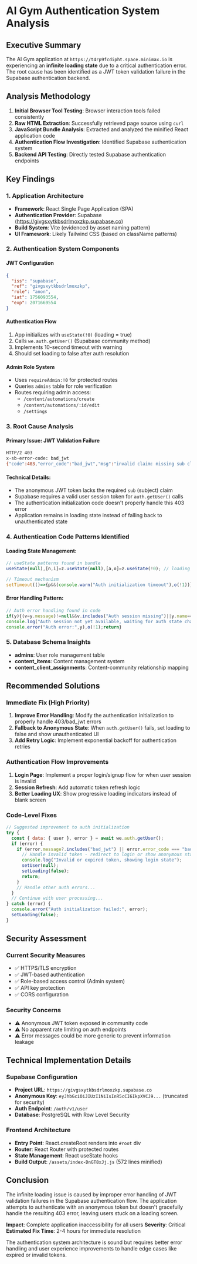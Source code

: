 # AI Gym Authentication System Analysis

## Executive Summary

The AI Gym application at `https://t4rp9fcdipht.space.minimax.io` is experiencing an **infinite loading state** due to a critical authentication error. The root cause has been identified as a JWT token validation failure in the Supabase authentication backend.

## Analysis Methodology

1. **Initial Browser Tool Testing**: Browser interaction tools failed consistently
2. **Raw HTML Extraction**: Successfully retrieved page source using `curl`
3. **JavaScript Bundle Analysis**: Extracted and analyzed the minified React application code
4. **Authentication Flow Investigation**: Identified Supabase authentication system
5. **Backend API Testing**: Directly tested Supabase authentication endpoints

## Key Findings

### 1. Application Architecture
- **Framework**: React Single Page Application (SPA)
- **Authentication Provider**: Supabase (https://givgsxytkbsdrlmoxzkp.supabase.co)
- **Build System**: Vite (evidenced by asset naming pattern)
- **UI Framework**: Likely Tailwind CSS (based on className patterns)

### 2. Authentication System Components

#### **JWT Configuration**
```json
{
  "iss": "supabase",
  "ref": "givgsxytkbsdrlmoxzkp", 
  "role": "anon",
  "iat": 1756093554,
  "exp": 2071669554
}
```

#### **Authentication Flow**
1. App initializes with `useState(!0)` (loading = true)
2. Calls `we.auth.getUser()` (Supabase community method)
3. Implements 10-second timeout with warning
4. Should set loading to false after auth resolution

#### **Admin Role System**
- Uses `requireAdmin:!0` for protected routes
- Queries `admins` table for role verification
- Routes requiring admin access:
  - `/content/automations/create`
  - `/content/automations/:id/edit`  
  - `/settings`

### 3. Root Cause Analysis

#### **Primary Issue**: JWT Validation Failure
```bash
HTTP/2 403
x-sb-error-code: bad_jwt
{"code":403,"error_code":"bad_jwt","msg":"invalid claim: missing sub claim"}
```

#### **Technical Details**:
- The anonymous JWT token lacks the required `sub` (subject) claim
- Supabase requires a valid user session token for `auth.getUser()` calls
- The authentication initialization code doesn't properly handle this 403 error
- Application remains in loading state instead of falling back to unauthenticated state

### 4. Authentication Code Patterns Identified

#### **Loading State Management**:
```javascript
// useState patterns found in bundle
useState(null),[n,i]=z.useState(null),[a,o]=z.useState(!0); // loading state

// Timeout mechanism
setTimeout(()=>{p&&(console.warn("Auth initialization timeout"),o(!1))},1e4)
```

#### **Error Handling Pattern**:
```javascript
// Auth error handling found in code
if(y){(v=y.message)!=null&&v.includes("Auth session missing")||y.name==="AuthSessionMissingError"?
console.log("Auth session not yet available, waiting for auth state change..."):
console.error("Auth error:",y),o(!1);return}
```

### 5. Database Schema Insights
- **admins**: User role management table
- **content_items**: Content management system
- **content_client_assignments**: Content-community relationship mapping

## Recommended Solutions

### **Immediate Fix (High Priority)**
1. **Improve Error Handling**: Modify the authentication initialization to properly handle 403/bad_jwt errors
2. **Fallback to Anonymous State**: When `auth.getUser()` fails, set loading to false and show unauthenticated UI
3. **Add Retry Logic**: Implement exponential backoff for authentication retries

### **Authentication Flow Improvements**
1. **Login Page**: Implement a proper login/signup flow for when user session is invalid
2. **Session Refresh**: Add automatic token refresh logic
3. **Better Loading UX**: Show progressive loading indicators instead of blank screen

### **Code-Level Fixes**
```javascript
// Suggested improvement to auth initialization
try {
  const { data: { user }, error } = await we.auth.getUser();
  if (error) {
    if (error.message?.includes("bad_jwt") || error.error_code === "bad_jwt") {
      // Handle invalid token - redirect to login or show anonymous state
      console.log("Invalid or expired token, showing login state");
      setUser(null);
      setLoading(false);
      return;
    }
    // Handle other auth errors...
  }
  // Continue with user processing...
} catch (error) {
  console.error("Auth initialization failed:", error);
  setLoading(false);
}
```

## Security Assessment

### **Current Security Measures**
- ✅ HTTPS/TLS encryption
- ✅ JWT-based authentication
- ✅ Role-based access control (Admin system)
- ✅ API key protection
- ✅ CORS configuration

### **Security Concerns**
- ⚠️ Anonymous JWT token exposed in community code
- ⚠️ No apparent rate limiting on auth endpoints
- ⚠️ Error messages could be more generic to prevent information leakage

## Technical Implementation Details

### **Supabase Configuration**
- **Project URL**: `https://givgsxytkbsdrlmoxzkp.supabase.co`
- **Anonymous Key**: `eyJhbGciOiJIUzI1NiIsInR5cCI6IkpXVCJ9...` (truncated for security)
- **Auth Endpoint**: `/auth/v1/user`
- **Database**: PostgreSQL with Row Level Security

### **Frontend Architecture**
- **Entry Point**: React.createRoot renders into `#root` div
- **Router**: React Router with protected routes
- **State Management**: React useState hooks
- **Build Output**: `/assets/index-DnGT8xJj.js` (572 lines minified)

## Conclusion

The infinite loading issue is caused by improper error handling of JWT validation failures in the Supabase authentication flow. The application attempts to authenticate with an anonymous token but doesn't gracefully handle the resulting 403 error, leaving users stuck on a loading screen.

**Impact**: Complete application inaccessibility for all users
**Severity**: Critical
**Estimated Fix Time**: 2-4 hours for immediate resolution

The authentication system architecture is sound but requires better error handling and user experience improvements to handle edge cases like expired or invalid tokens.
